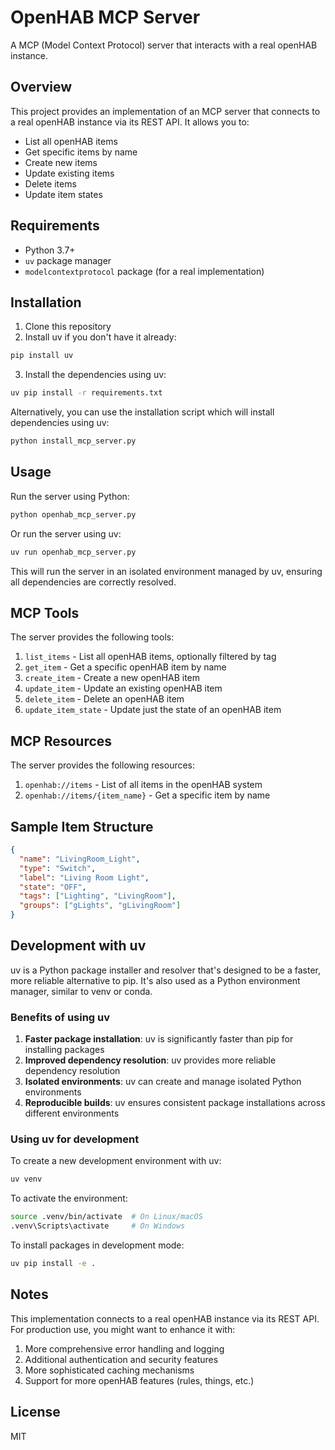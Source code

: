 # OpenHAB MCP Server

A MCP (Model Context Protocol) server that interacts with a real openHAB instance.

## Overview

This project provides an implementation of an MCP server that connects to a real openHAB instance via its REST API. It allows you to:

- List all openHAB items
- Get specific items by name
- Create new items
- Update existing items
- Delete items
- Update item states

## Requirements

- Python 3.7+
- `uv` package manager
- `modelcontextprotocol` package (for a real implementation)

## Installation

1. Clone this repository
2. Install uv if you don't have it already:

```bash
pip install uv
```

3. Install the dependencies using uv:

```bash
uv pip install -r requirements.txt
```

Alternatively, you can use the installation script which will install dependencies using uv:

```bash
python install_mcp_server.py
```

## Usage

Run the server using Python:

```bash
python openhab_mcp_server.py
```

Or run the server using uv:

```bash
uv run openhab_mcp_server.py
```

This will run the server in an isolated environment managed by uv, ensuring all dependencies are correctly resolved.

## MCP Tools

The server provides the following tools:

1. `list_items` - List all openHAB items, optionally filtered by tag
2. `get_item` - Get a specific openHAB item by name
3. `create_item` - Create a new openHAB item
4. `update_item` - Update an existing openHAB item
5. `delete_item` - Delete an openHAB item
6. `update_item_state` - Update just the state of an openHAB item

## MCP Resources

The server provides the following resources:

1. `openhab://items` - List of all items in the openHAB system
2. `openhab://items/{item_name}` - Get a specific item by name

## Sample Item Structure

```json
{
  "name": "LivingRoom_Light",
  "type": "Switch",
  "label": "Living Room Light",
  "state": "OFF",
  "tags": ["Lighting", "LivingRoom"],
  "groups": ["gLights", "gLivingRoom"]
}
```

## Development with uv

uv is a Python package installer and resolver that's designed to be a faster, more reliable alternative to pip. It's also used as a Python environment manager, similar to venv or conda.

### Benefits of using uv

1. **Faster package installation**: uv is significantly faster than pip for installing packages
2. **Improved dependency resolution**: uv provides more reliable dependency resolution
3. **Isolated environments**: uv can create and manage isolated Python environments
4. **Reproducible builds**: uv ensures consistent package installations across different environments

### Using uv for development

To create a new development environment with uv:

```bash
uv venv
```

To activate the environment:

```bash
source .venv/bin/activate  # On Linux/macOS
.venv\Scripts\activate     # On Windows
```

To install packages in development mode:

```bash
uv pip install -e .
```

## Notes

This implementation connects to a real openHAB instance via its REST API. For production use, you might want to enhance it with:

1. More comprehensive error handling and logging
2. Additional authentication and security features
3. More sophisticated caching mechanisms
4. Support for more openHAB features (rules, things, etc.)

## License

MIT

